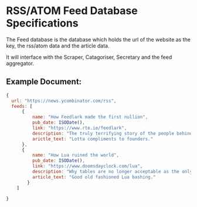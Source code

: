 # RSS/ATOM Feed Database Specifications

The Feed database is the database which holds the url of the website as the key, the rss/atom data and the article data.

It will interface with the Scraper, Catagoriser, Secretary and the feed aggregator.

## Example Document:
```js
{
  url: "https://news.ycombinator.com/rss",
  feeds: [
      {
          name: "How Feedlark made the first nullion",
          pub_date: ISODate(),
          link: "https://www.rte.ie/feedlark",
          description: "The truly terrifying story of the people behind the lark.",
          arictle_text: "Lotta compliments to founders."
      },
      {
          name: "How Lua ruined the world",
          pub_date: ISODate(),
          link: "https://www.doomsdayclock.com/lua",
          description: "Why tables are no longer acceptable as the only data type.",
          article_text: "Good old fashioned Lua bashing."
        }
    ]

}
```
